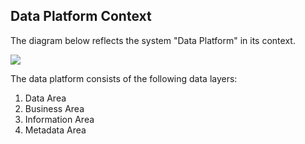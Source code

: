 ## Data Platform Context 
The diagram below reflects the system "Data Platform" in its context.

![](embed:DataPlatform)

The data platform consists of the following data layers:
1. Data Area
1. Business Area
1. Information Area
1. Metadata Area 
